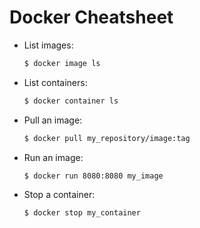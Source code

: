 # Docker Cheatsheet

- List images:

  ```sh
  $ docker image ls
  ```

- List containers:

  ```sh
  $ docker container ls
  ```

- Pull an image:

  ```sh
  $ docker pull my_repository/image:tag
  ```

- Run an image:

  ```sh
  $ docker run 8080:8080 my_image
  ```

- Stop a container:

  ```sh
  $ docker stop my_container
  ```

